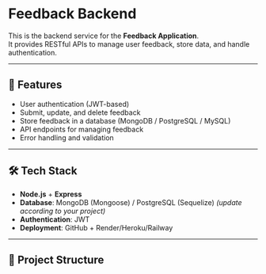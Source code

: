 # Feedback Backend

This is the backend service for the **Feedback Application**.  
It provides RESTful APIs to manage user feedback, store data, and handle authentication.

---

## 🚀 Features
- User authentication (JWT-based)
- Submit, update, and delete feedback
- Store feedback in a database (MongoDB / PostgreSQL / MySQL)
- API endpoints for managing feedback
- Error handling and validation

---

## 🛠️ Tech Stack
- **Node.js** + **Express**
- **Database**: MongoDB (Mongoose) / PostgreSQL (Sequelize) *(update according to your project)*
- **Authentication**: JWT
- **Deployment**: GitHub + Render/Heroku/Railway

---

## 📂 Project Structure
